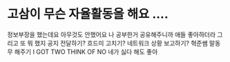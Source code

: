 # 고삼이 무슨 자율활동을 해요 ....
정보부장을 했는데요
아무것도 안했어요
나 공부한거 공유해주니까 애들 좋아하더라
그리고 또 뭐 했지
공지 전달하기?
흐드미 고치기?
네트워크 상황 보고하기?
혁준쌤 말동무 해주기
I GOT TWO THINK OF NO 네가 싫다 해도 좋아
<!--stackedit_data:
eyJoaXN0b3J5IjpbODcxNzA4MjY3LDIxMzEwMjkzMzBdfQ==
-->